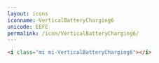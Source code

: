 ```yaml
---
layout: icons
iconname: VerticalBatteryCharging6
unicode: EEFE
permalink: /icon/VerticalBatteryCharging6/
---
```


``` html
<i class="mi mi-VerticalBatteryCharging6"></i>
```
